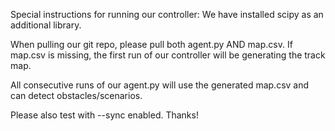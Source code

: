 Special instructions for running our controller: We have installed scipy as an additional library. 

When pulling our git repo, please pull both agent.py AND map.csv. If map.csv is missing, the first run of our controller will be generating the track map. 

All consecutive runs of our agent.py will use the generated map.csv and can detect obstacles/scenarios.

Please also test with --sync enabled. Thanks!
